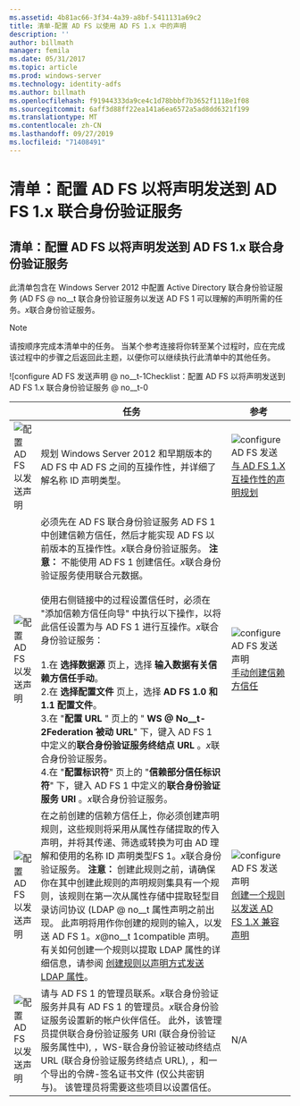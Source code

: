 ```yaml
---
ms.assetid: 4b81ac66-3f34-4a39-a8bf-5411131a69c2
title: 清单-配置 AD FS 以使用 AD FS 1.x 中的声明
description: ''
author: billmath
manager: femila
ms.date: 05/31/2017
ms.topic: article
ms.prod: windows-server
ms.technology: identity-adfs
ms.author: billmath
ms.openlocfilehash: f91944333da9ce4c1d78bbbf7b3652f1118e1f08
ms.sourcegitcommit: 6aff3d88ff22ea141a6ea6572a5ad8dd6321f199
ms.translationtype: MT
ms.contentlocale: zh-CN
ms.lasthandoff: 09/27/2019
ms.locfileid: "71408491"
---
```

# <a name="checklist-configuring-ad-fs-to-send-claims-to-an-ad-fs-1x-federation-service"></a>清单：配置 AD FS 以将声明发送到 AD FS 1.x 联合身份验证服务

  
## <a name="checklist-configuring-ad-fs-to-send-claims-to-an-adfs1x-federation-service"></a>清单：配置 AD FS 以将声明发送到 AD FS 1.x 联合身份验证服务  
此清单包含在 Windows Server 2012 中配置 Active Directory 联合身份验证服务 \(AD FS @ no__t 联合身份验证服务以发送 AD FS 1 可以理解的声明所需的任务。*x*联合身份验证服务。  
  
> [!NOTE]  
> 请按顺序完成本清单中的任务。 当某个参考连接将你转至某个过程时，应在完成该过程中的步骤之后返回此主题，以便你可以继续执行此清单中的其他任务。  
  
![configure AD FS 发送声明 @ no__t-1Checklist：配置 AD FS 以将声明发送到 AD FS 1.x 联合身份验证服务 @ no__t-0  
  
||任务|参考|  
|-|--------|-------------|  
|![配置 AD FS 以发送声明](media/icon_checkboxo.gif)|规划 Windows Server 2012 和早期版本的 AD FS 中 AD FS 之间的互操作性，并详细了解名称 ID 声明类型。|![configure AD FS 发送](media/faa393df-4856-4431-9eda-4f4e5be72a90.gif)[与 AD FS 1.X 互操作性的声明规划](https://technet.microsoft.com/library/ff678040.aspx)|  
|![配置 AD FS 以发送声明](media/icon_checkboxo.gif)|必须先在 AD FS 联合身份验证服务 AD FS 1 中创建信赖方信任，然后才能实现 AD FS 以前版本的互操作性。*x*联合身份验证服务。 **注意：** 不能使用 AD FS 1 创建信任。*x*联合身份验证服务使用联合元数据。<br /><br />使用右侧链接中的过程设置信任时，必须在 "添加信赖方信任向导" 中执行以下操作，以将此信任设置为与 AD FS 1 进行互操作。*x*联合身份验证服务：<br /><br />1.在 **选择数据源** 页上，选择 **输入数据有关信赖方信任手动**。<br />2.在 **选择配置文件** 页上，选择 **AD FS 1.0 和 1.1 配置文件**。<br />3.在 "**配置 URL** " 页上的 " **WS @ No__t-2Federation 被动 URL**" 下，键入 AD FS 1 中定义的**联合身份验证服务终结点 URL** 。*x*联合身份验证服务。<br />4.在 "**配置标识符**" 页上的 "**信赖部分信任标识符**" 下，键入 AD FS 1 中定义的**联合身份验证服务 URI** 。*x*联合身份验证服务。|![configure AD FS 发送声明](media/faa393df-4856-4431-9eda-4f4e5be72a90.gif)[手动创建信赖方信任](../../ad-fs/operations/Create-a-Relying-Party-Trust.md)|  
|![配置 AD FS 以发送声明](media/icon_checkboxo.gif)|在之前创建的信赖方信任上，你必须创建声明规则，这些规则将采用从属性存储提取的传入声明，并将其传递、筛选或转换为可由 AD 理解和使用的名称 ID 声明类型FS 1。*x*联合身份验证服务。 **注意：** 创建此规则之前，请确保你在其中创建此规则的声明规则集具有一个规则，该规则在第一次从属性存储中提取轻型目录访问协议 \(LDAP @ no__t 属性声明之前出现。 此声明将用作你创建的规则的输入，以发送 AD FS 1。*x*@no__t 1compatible 声明。 有关如何创建一个规则以提取 LDAP 属性的详细信息，请参阅 [创建规则以声明方式发送 LDAP 属性](../../ad-fs/operations/Create-a-Rule-to-Send-LDAP-Attributes-as-Claims.md)。|![configure AD FS 发送声明](media/faa393df-4856-4431-9eda-4f4e5be72a90.gif)[创建一个规则以发送 AD FS 1.X 兼容声明](../../ad-fs/operations/Create-a-Rule-to-Send-an-AD-FS-1x-Compatible-Claim.md)|  
|![配置 AD FS 以发送声明](media/icon_checkboxo.gif)|请与 AD FS 1 的管理员联系。*x*联合身份验证服务并具有 AD FS 1 的管理员。*x*联合身份验证服务设置新的帐户伙伴信任。 此外，该管理员提供联合身份验证服务 URI \(联合身份验证服务属性中\), ，WS\-联合身份验证被动终结点 URL \(联合身份验证服务终结点 URL\), ，和一个导出的令牌\-签名证书文件 \(仅公共密钥与\)。 该管理员将需要这些项目以设置信任。|N\/A|  
  

